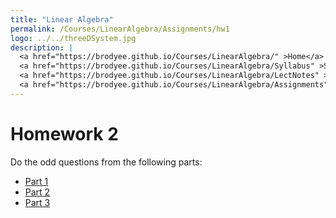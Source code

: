 ```yaml
---
title: "Linear Algebra"
permalink: /Courses/LinearAlgebra/Assignments/hw1
logo: ../../threeDSystem.jpg
description: |
  <a href="https://brodyee.github.io/Courses/LinearAlgebra/" >Home</a> <br />
  <a href="https://brodyee.github.io/Courses/LinearAlgebra/Syllabus" >Syllabus</a> <br />
  <a href="https://brodyee.github.io/Courses/LinearAlgebra/LectNotes" >Lecture Notes</a> <br />
  <a href="https://brodyee.github.io/Courses/LinearAlgebra/Assignments" >Assignments</a>
---
```


# Homework 2

Do the odd questions from the following parts:

- [Part 1](https://brodyee.github.io/Courses/LinearAlgebra/HWs/HW2p1.pdf)
- [Part 2](https://brodyee.github.io/Courses/LinearAlgebra/HWs/HW2p2.pdf)
- [Part 3](https://brodyee.github.io/Courses/LinearAlgebra/HWs/HW2p3.pdf)
